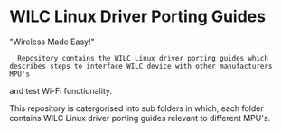 # WILC Linux Driver Porting Guides
   "Wireless Made Easy!"
   
      Repository contains the WILC Linux driver porting guides which describes steps to interface WILC device with other manufacturers MPU's
   and test Wi-Fi functionality. 
   
  This repository is catergorised into sub folders in which, each folder contains WILC Linux driver porting guides relevant to different MPU's.
